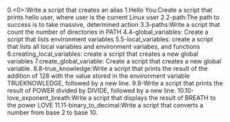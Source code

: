 0.<0>:Write a script that creates an alias 
1.Hello You:Create a script that prints hello user, where user is the current Linux user
2.2-path:The path to success is to take massive, determined action
3.3-paths:Write a script that count the number of directories in PATH
4.4-global_variables: Create a script that lists environment variables
5.5-local_variables: create a script that lists all local variables and environment variabes, and functions
6.creating_local_variables: create a script that creates a new global variables
7.create_global_variable: Create a script that creates a new global variable.
8.8-true_knowledge:Write a script that prints the result of the addition of 128 with the value stored in the environment variable TRUEKNOWLEDGE, followed by a new line.
9.9-Write a script that prints the result of POWER divided by DIVIDE, followed by a new line.
10.10-love_exponent_breath:Write a script that displays the result of BREATH to the power LOVE
11.11-binary_to_decimal:Write a script that converts a number from base 2 to base 10.

